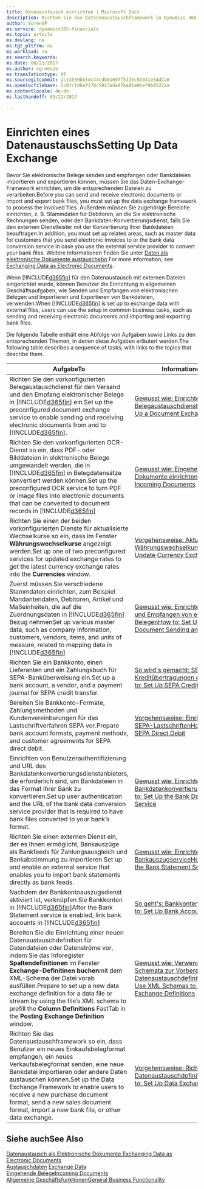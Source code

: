 ```yaml
---
title: Datenaustausch einrichten | Microsoft Docs
description: Richten Sie das Datenenaustauschframework in Dynamics 365 for Financials ein.
author: SorenGP
ms.service: dynamics365-financials
ms.topic: article
ms.devlang: na
ms.tgt_pltfrm: na
ms.workload: na
ms.search.keywords: 
ms.date: 08/21/2017
ms.author: sgroespe
ms.translationtype: HT
ms.sourcegitcommit: 2c13559bb3dc44cdb61697f5135c5b931e34d2a8
ms.openlocfilehash: 5c0fcfd6ef178c5917a4a07ba81a9bef9b4522aa
ms.contentlocale: de-de
ms.lasthandoff: 09/22/2017

---
```

# <a name="setting-up-data-exchange"></a><span data-ttu-id="34a24-103">Einrichten eines Datenaustauschs</span><span class="sxs-lookup"><span data-stu-id="34a24-103">Setting Up Data Exchange</span></span>
<span data-ttu-id="34a24-104">Bevor Sie elektronische Belege senden und empfangen oder Bankdateien importieren und exportieren können, müssen Sie das Daten-Exchange-Framework einrichten, um die entsprechenden Dateien zu verarbeiten.</span><span class="sxs-lookup"><span data-stu-id="34a24-104">Before you can send and receive electronic documents or import and export bank files, you must set up the data exchange framework to process the involved files.</span></span> <span data-ttu-id="34a24-105">Außerdem müssen Sie zugehörige Bereiche einrichten, z. B. Stammdaten für Debitoren, an die Sie elektronische Rechnungen senden, oder den Bankdaten-Konvertierungsdienst, falls Sie den externen Dienstleister mit der Konvertierung Ihrer Bankdateien beauftragen.</span><span class="sxs-lookup"><span data-stu-id="34a24-105">In addition, you must set up related areas, such as master data for customers that you send electronic invoices to or the bank data conversion service in case you use the external service provider to convert your bank files.</span></span> <span data-ttu-id="34a24-106">Weitere Informationen finden Sie unter [Daten als elektronische Dokumente austauschebn](across-data-exchange.md).</span><span class="sxs-lookup"><span data-stu-id="34a24-106">For more information, see [Exchanging Data as Electronic Documents](across-data-exchange.md).</span></span>  

 <span data-ttu-id="34a24-107">Wenn [!INCLUDE[d365fin](includes/d365fin_md.md)] für den Datenaustausch mit externen Dateien eingerichtet wurde, können Benutzer die Einrichtung in allgemeinen Geschäftsaufgaben, wie Senden und Empfangen von elektronischen Belegen und Importieren und Exportieren von Bankdateien, verwenden.</span><span class="sxs-lookup"><span data-stu-id="34a24-107">When [!INCLUDE[d365fin](includes/d365fin_md.md)] is set up to exchange data with external files, users can use the setup in common business tasks, such as sending and receiving electronic documents and importing and exporting bank files.</span></span>  

 <span data-ttu-id="34a24-108">Die folgende Tabelle enthält eine Abfolge von Aufgaben sowie Links zu den entsprechenden Themen, in denen diese Aufgaben erläutert werden.</span><span class="sxs-lookup"><span data-stu-id="34a24-108">The following table describes a sequence of tasks, with links to the topics that describe them.</span></span>  

|<span data-ttu-id="34a24-109">**Aufgabe**</span><span class="sxs-lookup"><span data-stu-id="34a24-109">**To**</span></span>|<span data-ttu-id="34a24-110">**Informationen**</span><span class="sxs-lookup"><span data-stu-id="34a24-110">**See**</span></span>|  
|------------|-------------|  
|<span data-ttu-id="34a24-111">Richten Sie den vorkonfigurierten Belegaustauschdienst für den Versand und den Empfang elektronischer Belege in [!INCLUDE[d365fin](includes/d365fin_md.md)] ein.</span><span class="sxs-lookup"><span data-stu-id="34a24-111">Set up the preconfigured document exchange service to enable sending and receiving electronic documents from and to [!INCLUDE[d365fin](includes/d365fin_md.md)].</span></span>|[<span data-ttu-id="34a24-112">Gewusst wie: Einrichten eine Belegaustauschdienstes</span><span class="sxs-lookup"><span data-stu-id="34a24-112">How to: Set Up a Document Exchange Service</span></span>](across-how-to-set-up-a-document-exchange-service.md)|  
|<span data-ttu-id="34a24-113">Richten Sie den vorkonfigurierten OCR-Dienst so ein, dass PDF- oder Bilddateien in elektronische Belege umgewandelt werden, die in [!INCLUDE[d365fin](includes/d365fin_md.md)] in Belegdatensätze konvertiert werden können.</span><span class="sxs-lookup"><span data-stu-id="34a24-113">Set up the preconfigured OCR service to turn PDF or image files into electronic documents that can be converted to document records in [!INCLUDE[d365fin](includes/d365fin_md.md)]</span></span>|[<span data-ttu-id="34a24-114">Gewusst wie: Eingehende Dokumente einrichten</span><span class="sxs-lookup"><span data-stu-id="34a24-114">How to: Set Up Incoming Documents</span></span>](across-how-setup-income-documents.md)|  
|<span data-ttu-id="34a24-115">Richten Sie einen der beiden vorkonfigurierten Dienste für aktualisierte Wechselkurse so ein, dass im Fenster  **Währungswechselkurse** angezeigt werden.</span><span class="sxs-lookup"><span data-stu-id="34a24-115">Set up one of two preconfigured services for updated exchange rates to get the latest currency exchange rates into the **Currencies** window.</span></span>|[<span data-ttu-id="34a24-116">Vorgehensweise: Aktualisieren von Währungswechselkursen</span><span class="sxs-lookup"><span data-stu-id="34a24-116">How to: Update Currency Exchange Rates</span></span>](finance-how-update-currencies.md)|  
|<span data-ttu-id="34a24-117">Zuerst müssen Sie verschiedene Stammdaten einrichten, zum Beispiel Mandantendaten, Debitoren, Artikel und Maßeinheiten, die auf die Zuordnungsdaten in [!INCLUDE[d365fin](includes/d365fin_md.md)] Bezug nehmen</span><span class="sxs-lookup"><span data-stu-id="34a24-117">Set up various master data, such as company information, customers, vendors, items, and units of measure, related to mapping data in [!INCLUDE[d365fin](includes/d365fin_md.md)]</span></span>|[<span data-ttu-id="34a24-118">Gewusst wie: Einrichten des Senden und Empfangen von elektronischen Belegen</span><span class="sxs-lookup"><span data-stu-id="34a24-118">How to: Set Up Electronic Document Sending and Receiving</span></span>](across-how-to-set-up-electronic-document-sending-and-receiving.md)|  
|<span data-ttu-id="34a24-119">Richten Sie ein Bankkonto, einen Lieferanten und ein Zahlungsbuch für SEPA-Banküberweisung ein.</span><span class="sxs-lookup"><span data-stu-id="34a24-119">Set up a bank account, a vendor, and a payment journal for SEPA credit transfer.</span></span>|[<span data-ttu-id="34a24-120">So wird's gemacht: SEPA-Kreditübertragungen einrichten</span><span class="sxs-lookup"><span data-stu-id="34a24-120">How to: Set Up SEPA Credit Transfer</span></span>](finance-how-to-set-up-sepa-credit-transfer.md)|  
|<span data-ttu-id="34a24-121">Bereiten Sie Bankkonto-Formate, Zahlungsmethoden und Kundenvereinbarungen für das Lastschriftverfahren SEPA vor.</span><span class="sxs-lookup"><span data-stu-id="34a24-121">Prepare bank account formats, payment methods, and customer agreements for SEPA direct debit.</span></span>|[<span data-ttu-id="34a24-122">Vorgehensweise: Einrichten von SEPA-Lastschriften</span><span class="sxs-lookup"><span data-stu-id="34a24-122">How to: Set Up SEPA Direct Debit</span></span>](finance-how-to-set-up-sepa-direct-debit.md)|  
|<span data-ttu-id="34a24-123">Einrichten von Benutzerauthentifizierung und URL des Bankdatenkonvertierungsdienstanbieters, die erforderlich sind, um Bankdateien in das Format Ihrer Bank zu konvertieren.</span><span class="sxs-lookup"><span data-stu-id="34a24-123">Set up user authentication and the URL of the bank data conversion service provider that is required to have bank files converted to your bank’s format.</span></span>|[<span data-ttu-id="34a24-124">Gewusst wie: Einrichten des Bankdatenkonvertierungsservice</span><span class="sxs-lookup"><span data-stu-id="34a24-124">How to: Set Up the Bank Data Conversion Service</span></span>](bank-how-setup-bank-data-conversion-service.md)|  
|<span data-ttu-id="34a24-125">Richten Sie einen externen Dienst ein, der es Ihnen ermöglicht, Bankauszüge als Bankfeeds für Zahlungsausgleich und Bankabstimmung zu importieren.</span><span class="sxs-lookup"><span data-stu-id="34a24-125">Set up and enable an external service that enables you to import bank statements directly as bank feeds.</span></span>|[<span data-ttu-id="34a24-126">Gewusst wie: Einrichten des Bankauszugservice</span><span class="sxs-lookup"><span data-stu-id="34a24-126">How to: Set Up the Bank Statement Service</span></span>](bank-how-setup-bank-statement-service.md)|  
|<span data-ttu-id="34a24-127">Nachdem der Bankkontoauszugsdienst aktiviert ist, verknüpfen Sie Bankkonten in [!INCLUDE[d365fin](includes/d365fin_md.md)]</span><span class="sxs-lookup"><span data-stu-id="34a24-127">After the Bank Statement service is enabled, link bank accounts in [!INCLUDE[d365fin](includes/d365fin_md.md)]</span></span>|[<span data-ttu-id="34a24-128">So geht's: Bankkonten einrichten</span><span class="sxs-lookup"><span data-stu-id="34a24-128">How to: Set Up Bank Accounts</span></span>](bank-how-setup-bank-accounts.md)|  
|<span data-ttu-id="34a24-129">Bereiten Sie die Einrichtung einer neuen Datenaustauschdefinition für Datendateien oder Datenströme vor, indem Sie das Inforegister **Spaltendefinitionen** im Fenster **Exchange-Definitinen buchen**mit dem XML-Schema der Datei vorab ausfüllen.</span><span class="sxs-lookup"><span data-stu-id="34a24-129">Prepare to set up a new data exchange definition for a data file or stream by using the file’s XML schema to prefill the **Column Definitions** FastTab in the **Posting Exchange Definition** window.</span></span>|[<span data-ttu-id="34a24-130">Gewusst wie: Verwenden von XML-Schemata zur Vorbereitung von Datenaustauschdefinitionen</span><span class="sxs-lookup"><span data-stu-id="34a24-130">How to: Use XML Schemas to Prepare Data Exchange Definitions</span></span>](across-how-to-use-xml-schemas-to-prepare-data-exchange-definitions.md)|  
|<span data-ttu-id="34a24-131">Richten Sie das Datenaustauschframework so ein, dass Benutzer ein neues Einkaufsbelegformat empfangen, ein neues Verkaufsbelegformat senden, eine neue Bankdatei importieren oder andere Daten austauschen können.</span><span class="sxs-lookup"><span data-stu-id="34a24-131">Set up the Data Exchange Framework to enable users to receive a new purchase document format, send a new sales document format, import a new bank file, or other data exchange.</span></span>|[<span data-ttu-id="34a24-132">Vorgehensweise: Richten Sie Datenaustauschdefinitionen ein.</span><span class="sxs-lookup"><span data-stu-id="34a24-132">How to: Set Up Data Exchange Definitions</span></span>](across-how-to-set-up-data-exchange-definitions.md)|  

## <a name="see-also"></a><span data-ttu-id="34a24-133">Siehe auch</span><span class="sxs-lookup"><span data-stu-id="34a24-133">See Also</span></span>  
[<span data-ttu-id="34a24-134">Datenaustausch als Elektronische Dokumente </span><span class="sxs-lookup"><span data-stu-id="34a24-134">Exchanging Data as Electronic Documents</span></span>](across-data-exchange.md)  
<span data-ttu-id="34a24-135">[Austauschdaten](across-exchange-data.md) </span><span class="sxs-lookup"><span data-stu-id="34a24-135">[Exchange Data](across-exchange-data.md) </span></span>  
[<span data-ttu-id="34a24-136">Eingehende Belege</span><span class="sxs-lookup"><span data-stu-id="34a24-136">Incoming Documents</span></span>](across-income-documents.md)  
[<span data-ttu-id="34a24-137">Allgemeine Geschäftsfunktionen</span><span class="sxs-lookup"><span data-stu-id="34a24-137">General Business Functionality</span></span>](ui-across-business-areas.md)  


